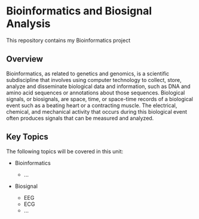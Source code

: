 # Bioinformatics and Biosignal Analysis
This repository contains my Bioinformatics project
## Overview
Bioinformatics, as related to genetics and genomics, is a scientific subdiscipline that involves using computer technology to collect, store, analyze and disseminate biological data and information, such as DNA and amino acid sequences or annotations about those sequences.
Biological signals, or biosignals, are space, time, or space-time records of a biological event such as a beating heart or a contracting muscle. The electrical, chemical, and mechanical activity that occurs during this biological event often produces signals that can be measured and analyzed.

## Key Topics
The following topics will be covered in this unit:
* Bioinformatics
  * ...
  
* Biosignal
  * EEG
  * ECG
  * ...
